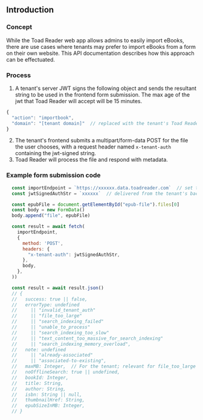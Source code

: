 ## Introduction

### Concept

While the Toad Reader web app allows admins to easily import eBooks, there are use cases where tenants may prefer to import eBooks from a form on their own website. This API documentation describes how this approach can be effectuated.

### Process

1. A tenant's server JWT signs the following object and sends the resultant string to be used in the frontend form submission. The max age of the jwt that Toad Reader will accept will be 15 minutes.

```js
{
  "action": "importbook",
  "domain": "[tenant domain]"  // replaced with the tenant's Toad Reader web app domain
}
```

2. The tenant's frontend submits a multipart/form-data POST for the file the user chooses, with a request header named `x-tenant-auth` containing the jwt-signed string.
3. Toad Reader will process the file and respond with metadata.

### Example form submission code
```js
  const importEndpoint = `https://xxxxxx.data.toadreader.com`  // set to the tenant's Toad Reader production backend URL
  const jwtSignedAuthStr = `xxxxxx`  // delivered from the tenant's backend within the last 15 minutes

  const epubFile = document.getElementById("epub-file").files[0]
  const body = new FormData()
  body.append("file", epubFile)

  const result = await fetch(
    importEndpoint,
    {
      method: 'POST',
      headers: {
        "x-tenant-auth": jwtSignedAuthStr,
      },
      body,
    },
  ))

  const result = await result.json()
  // {
  //   success: true || false,
  //   errorType: undefined
  //     || "invalid_tenant_auth"
  //     || "file_too_large"
  //     || "search_indexing_failed"
  //     || "unable_to_process"
  //     || "search_indexing_too_slow"
  //     || "text_content_too_massive_for_search_indexing"
  //     || "search_indexing_memory_overload",
  //   note: undefined
  //     || "already-associated"
  //     || "associated-to-existing",
  //   maxMB: Integer,  // For the tenant; relevant for file_too_large error.
  //   noOfflineSearch: true || undefined,
  //   bookId: Integer,
  //   title: String,
  //   author: String,
  //   isbn: String || null,
  //   thumbnailHref: String,
  //   epubSizeInMB: Integer,
  // }
```
